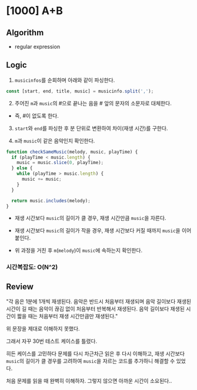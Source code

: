 # [1000] A+B

## Algorithm

- regular expression

## Logic

1. `musicinfos`를 순회하며 아래와 같이 파싱한다.

```js
const [start, end, title, music] = musicinfo.split(',');
```

2. 주어진 `m`과 `music`의 #으로 끝나는 음을 # 앞의 문자의 소문자로 대체한다.

- 즉, #이 없도록 한다.

3. `start`와 `end`를 파싱한 후 분 단위로 변환하여 차이(재생 시간)를 구한다.

4. `m`과 `music`이 같은 음악인지 확인한다.

```js
function checkSameMusic(melody, music, playTime) {
  if (playTime < music.length) {
    music = music.slice(0, playTime);
  } else {
    while (playTime > music.length) {
      music += music;
    }
  }

  return music.includes(melody);
}
```

- 재생 시간보다 `music`의 길이가 클 경우, 재생 시간만큼 `music`을 자른다.

- 재생 시간보다 `music`의 길이가 작을 경우, 재생 시간보다 커질 때까지 `music`을 이어 붙인다.

- 위 과정을 거친 후 `m`(`melody`)이 `music`에 속하는지 확인한다.

### 시간복잡도: O(N^2)

## Review

"각 음은 1분에 1개씩 재생된다. 음악은 반드시 처음부터 재생되며 음악 길이보다 재생된 시간이 길 때는 음악이 끊김 없이 처음부터 반복해서 재생된다. 음악 길이보다 재생된 시간이 짧을 때는 처음부터 재생 시간만큼만 재생된다."

위 문장을 제대로 이해하지 못했다. 

그래서 자꾸 30번 테스트 케이스를 틀렸다.

히든 케이스를 고민하다 문제를 다시 차근차근 읽은 후 다시 이해하고, 재생 시간보다 `music`의 길이가 클 경우를 고려하여 `music`을 자르는 코드를 추가하니 해결할 수 있었다.

처음 문제를 읽을 때 완벽히 이해하자. 그렇지 않으면 아까운 시간이 소요된다..